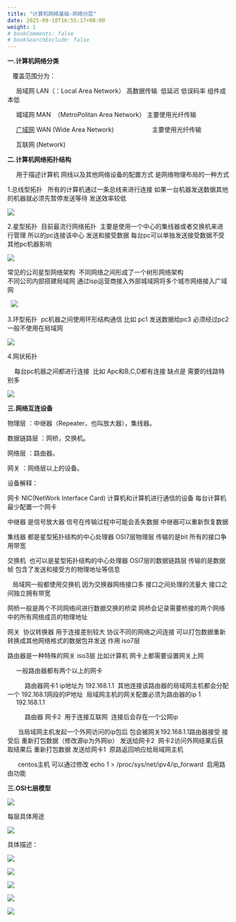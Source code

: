 ```yaml
---
title: "计算机网络基础-网络分层"
date: 2025-09-18T16:55:17+08:00
weight: 1
# bookComments: false
# bookSearchExclude: false
---
```


**一.计算机网络分类**

   覆盖范围分为：

     局域网 LAN（：Local Area Network） 高数据传输  低延迟 低误码率 组件成本低

     城域网 MAN  （MetroPolitan Area Network） 主要使用光纤传输

     [广域网](https://so.csdn.net/so/search?q=%E5%B9%BF%E5%9F%9F%E7%BD%91&spm=1001.2101.3001.7020) WAN (Wide Area Network)                      主要使用光纤传输

     互联网 (Network)

**二.计算机网络拓扑结构**

     用于描述计算机 网线以及其他网络设备的配置方式 是网络物理布局的一种方式

1.总线型拓扑   所有的计算机通过一条总线来进行连接 如果一台机器发送数据其他的机器就必须先暂停发送等待 发送效率较低

![](https://img-blog.csdn.net/20170610105357462?watermark/2/text/aHR0cDovL2Jsb2cuY3Nkbi5uZXQvbGlhb21pbjQxNjEwMDU2OQ==/font/5a6L5L2T/fontsize/400/fill/I0JBQkFCMA==/dissolve/70/gravity/Center)  

2.星型拓扑  目前最流行网络拓扑  主要是使用一个中心的集线器或者交换机来进行管理 所以的pc连接该中心 发送和接受数据 每台pc可以单独发送接受数据不受其他pc机器影响

![](https://img-blog.csdn.net/20170610104836095?watermark/2/text/aHR0cDovL2Jsb2cuY3Nkbi5uZXQvbGlhb21pbjQxNjEwMDU2OQ==/font/5a6L5L2T/fontsize/400/fill/I0JBQkFCMA==/dissolve/70/gravity/Center)  

常见的公司星型网络架构  不同网络之间形成了一个树形网络架构  
不同公司内部搭建局域网 通过isp运营商接入外部城域网将多个城市网络接入广域网

  ![](https://img-blog.csdn.net/20170610110115190?watermark/2/text/aHR0cDovL2Jsb2cuY3Nkbi5uZXQvbGlhb21pbjQxNjEwMDU2OQ==/font/5a6L5L2T/fontsize/400/fill/I0JBQkFCMA==/dissolve/70/gravity/Center)

3.环型拓扑  pc机器之间使用环形结构通信 比如 pc1 发送数据给pc3 必须经过pc2 一般不使用在局域网 

![](https://img-blog.csdn.net/20170610104924537?watermark/2/text/aHR0cDovL2Jsb2cuY3Nkbi5uZXQvbGlhb21pbjQxNjEwMDU2OQ==/font/5a6L5L2T/fontsize/400/fill/I0JBQkFCMA==/dissolve/70/gravity/Center)  

4.网状拓扑

    每台pc机器之间都进行连接  比如 Apc和B,C,D都有连接 缺点是 需要的线路特别多

![](https://img-blog.csdn.net/20170610105229491?watermark/2/text/aHR0cDovL2Jsb2cuY3Nkbi5uZXQvbGlhb21pbjQxNjEwMDU2OQ==/font/5a6L5L2T/fontsize/400/fill/I0JBQkFCMA==/dissolve/70/gravity/Center)  

**三.网络互连设备**  

物理层 ：中继器（Repeater，也叫放大器），集线器。  
  
数据链路层 ：网桥，交换机。  
  
网络层 ：路由器。  
  
网关 ：网络层以上的设备。  

设备解释：

网卡 NIC(NetWork Interface Card) 计算机和计算机进行通信的设备 每台计算机最少配置一个网卡

中继器 是信号放大器 信号在传输过程中可能会丢失数据 中继器可以重新恢复数据

集线器 都是星型拓扑结构的中心处理器 OSI7层物理层 传输的是bit 所有的接口争用带宽

交换机  也可以是星型拓扑结构的中心处理器 OSI7层的数据链路层 传输的是数据帧 包含了发送和接受方的物理地址等信息

   局域网一般都使用交换机 因为交换器网络接口多 接口之间处理的流量大 接口之间独立拥有带宽

网桥一般是两个不同网络间进行数据交换的桥梁 网桥会记录需要桥接的两个网络中的所有网络成员的物理地址 

网关  协议转换器 用于连接差别较大 协议不同的网络之间连接 可以打包数据重新转换成其他网络格式的数据包并发送 作用 iso7层

路由器是一种特殊的网关 iso3层 比如计算机 网卡上都需要设置网关上网  

     一般路由器都有两个以上的网卡 

          路由器网卡1 ip地址为 192.168.1.1  其他连接该路由器的局域网主机都会分配一个 192.168.1网段的IP地址  局域网主机的网关配置必须为路由器的ip 1                      192.168.1.1

          路由器 网卡2  用于连接互联网  连接后会存在一个公网ip   

      当局域网主机发起一个外网访问的ip包后 包会被网关192.168.1.1路由器接受 接受后 重新打包数据（修改源ip为外网ip） 发送给网卡2  网卡2访问外网结果后获取结果后 重新打包数据 发送给网卡1  原路返回响应给局域网主机

      centos主机 可以通过修改 echo 1 > /proc/sys/net/ipv4/ip\_forward  启用路由功能

  

**三.OSI七层模型**  

![](http://hi.csdn.net/attachment/201202/10/0_1328873801dE3r.gif)  

每层具体用途

![](https://img-blog.csdn.net/20170610144854082?watermark/2/text/aHR0cDovL2Jsb2cuY3Nkbi5uZXQvbGlhb21pbjQxNjEwMDU2OQ==/font/5a6L5L2T/fontsize/400/fill/I0JBQkFCMA==/dissolve/70/gravity/Center)  

具体描述：

![](https://img-blog.csdn.net/20170612093616836?watermark/2/text/aHR0cDovL2Jsb2cuY3Nkbi5uZXQvbGlhb21pbjQxNjEwMDU2OQ==/font/5a6L5L2T/fontsize/400/fill/I0JBQkFCMA==/dissolve/70/gravity/Center)  

![](https://img-blog.csdn.net/20170612093634696?watermark/2/text/aHR0cDovL2Jsb2cuY3Nkbi5uZXQvbGlhb21pbjQxNjEwMDU2OQ==/font/5a6L5L2T/fontsize/400/fill/I0JBQkFCMA==/dissolve/70/gravity/Center)  

![](https://img-blog.csdn.net/20170612093647953?watermark/2/text/aHR0cDovL2Jsb2cuY3Nkbi5uZXQvbGlhb21pbjQxNjEwMDU2OQ==/font/5a6L5L2T/fontsize/400/fill/I0JBQkFCMA==/dissolve/70/gravity/Center)  

![](https://img-blog.csdn.net/20170612093714157?watermark/2/text/aHR0cDovL2Jsb2cuY3Nkbi5uZXQvbGlhb21pbjQxNjEwMDU2OQ==/font/5a6L5L2T/fontsize/400/fill/I0JBQkFCMA==/dissolve/70/gravity/Center)  

![](https://img-blog.csdn.net/20170612093732876?watermark/2/text/aHR0cDovL2Jsb2cuY3Nkbi5uZXQvbGlhb21pbjQxNjEwMDU2OQ==/font/5a6L5L2T/fontsize/400/fill/I0JBQkFCMA==/dissolve/70/gravity/Center)